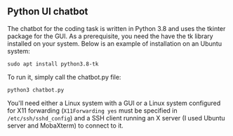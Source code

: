 ## Python UI chatbot

The chatbot for the coding task is written in Python 3.8 and uses the tkinter package for the GUI.  As a prerequisite, you need the have the tk library installed on your system.  Below is an example of installation on an Ubuntu system:

`sudo apt install python3.8-tk`

To run it, simply call the chatbot.py file:

`python3 chatbot.py`

You'll need either a Linux system with a GUI or a Linux system configured for X11 forwarding (`X11Forwarding yes` must be specified in `/etc/ssh/sshd_config`) and a SSH client running an X server (I used Ubuntu server and MobaXterm) to connect to it.
